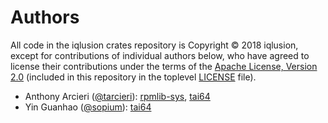# Authors

All code in the iqlusion crates repository is Copyright © 2018 iqlusion, except
for contributions of individual authors below, who have agreed to license their
contributions under the terms of the [Apache License, Version 2.0]
(included in this repository in the toplevel [LICENSE] file).

[Apache License, Version 2.0]: https://www.apache.org/licenses/LICENSE-2.0
[LICENSE]: https://github.com/iqlusion-io/crates/blob/master/LICENSE

* Anthony Arcieri ([@tarcieri](https://github.com/tarcieri)): [rpmlib-sys], [tai64]
* Yin Guanhao ([@sopium](https://github.com/sopium)): [tai64]

[rpmlib-sys]: https://github.com/iqlusion-io/crates/tree/master/rpmlib-sys
[tai64]: https://github.com/iqlusion-io/crates/tree/master/tai64
